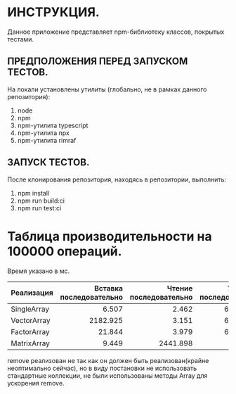 # ИНСТРУКЦИЯ.
Данное приложение представляет npm-библиотеку классов, покрытых тестами.

## ПРЕДПОЛОЖЕНИЯ ПЕРЕД ЗАПУСКОМ ТЕСТОВ.
На локали установлены утилиты (глобально, не в рамках данного репозитория):
1. node 
2. npm
3. npm-утилита typescript
4. npm-утилита npx
5. npm-утилита rimraf

## ЗАПУСК ТЕСТОВ.
После клонирования репозитория, находясь в репозитории, выполнить:
1. npm install
2. npm run build:ci
3. npm run test:ci


# Таблица производительности на 100000 операций.
Время указано в мс.

Реализация|Вставка последовательно|Чтение последовательно|Удаление последовательно
---|---:|---:|---:
SingleArray|6.507|2.462|67521.278
VectorArray|2182.925|3.151|68242.995
FactorArray|21.844|3.979|67459.368
MatrixArray|9.449|2441.898|343.970

remove реализован не так как он должен быть реализован(крайне неоптимально сейчас), но в виду постановки не использовать стандартные коллекции, не были использованы методы Array для ускорения remove.
